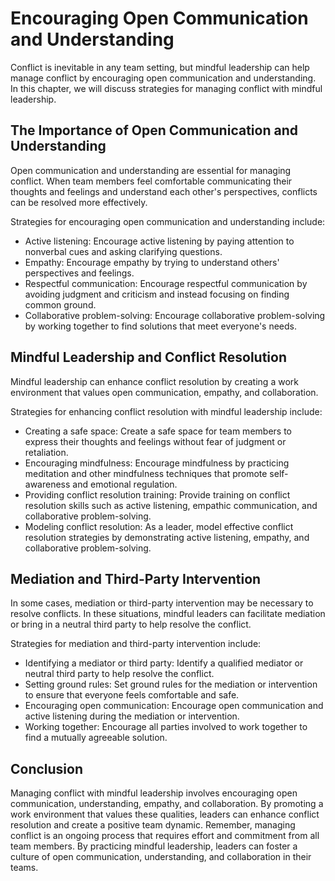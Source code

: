 Encouraging Open Communication and Understanding
======================================================================================================

Conflict is inevitable in any team setting, but mindful leadership can help manage conflict by encouraging open communication and understanding. In this chapter, we will discuss strategies for managing conflict with mindful leadership.

The Importance of Open Communication and Understanding
------------------------------------------------------

Open communication and understanding are essential for managing conflict. When team members feel comfortable communicating their thoughts and feelings and understand each other's perspectives, conflicts can be resolved more effectively.

Strategies for encouraging open communication and understanding include:

* Active listening: Encourage active listening by paying attention to nonverbal cues and asking clarifying questions.
* Empathy: Encourage empathy by trying to understand others' perspectives and feelings.
* Respectful communication: Encourage respectful communication by avoiding judgment and criticism and instead focusing on finding common ground.
* Collaborative problem-solving: Encourage collaborative problem-solving by working together to find solutions that meet everyone's needs.

Mindful Leadership and Conflict Resolution
------------------------------------------

Mindful leadership can enhance conflict resolution by creating a work environment that values open communication, empathy, and collaboration.

Strategies for enhancing conflict resolution with mindful leadership include:

* Creating a safe space: Create a safe space for team members to express their thoughts and feelings without fear of judgment or retaliation.
* Encouraging mindfulness: Encourage mindfulness by practicing meditation and other mindfulness techniques that promote self-awareness and emotional regulation.
* Providing conflict resolution training: Provide training on conflict resolution skills such as active listening, empathic communication, and collaborative problem-solving.
* Modeling conflict resolution: As a leader, model effective conflict resolution strategies by demonstrating active listening, empathy, and collaborative problem-solving.

Mediation and Third-Party Intervention
--------------------------------------

In some cases, mediation or third-party intervention may be necessary to resolve conflicts. In these situations, mindful leaders can facilitate mediation or bring in a neutral third party to help resolve the conflict.

Strategies for mediation and third-party intervention include:

* Identifying a mediator or third party: Identify a qualified mediator or neutral third party to help resolve the conflict.
* Setting ground rules: Set ground rules for the mediation or intervention to ensure that everyone feels comfortable and safe.
* Encouraging open communication: Encourage open communication and active listening during the mediation or intervention.
* Working together: Encourage all parties involved to work together to find a mutually agreeable solution.

Conclusion
----------

Managing conflict with mindful leadership involves encouraging open communication, understanding, empathy, and collaboration. By promoting a work environment that values these qualities, leaders can enhance conflict resolution and create a positive team dynamic. Remember, managing conflict is an ongoing process that requires effort and commitment from all team members. By practicing mindful leadership, leaders can foster a culture of open communication, understanding, and collaboration in their teams.
